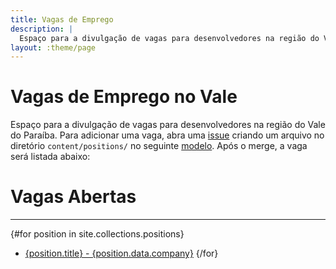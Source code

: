 ```yaml
---
title: Vagas de Emprego
description: |
  Espaço para a divulgação de vagas para desenvolvedores na região do Vale do Paraíba.
layout: :theme/page
---
```


# Vagas de Emprego no Vale

Espaço para a divulgação de vagas para desenvolvedores na região do Vale do Paraíba. Para adicionar uma vaga, abra uma [issue](https://github.com/Jug-Vale/Jug-Vale.github.io/issues) criando um arquivo no diretório `content/positions/` no seguinte [modelo](/positions/2024-12-29-modelo). Após o merge, a vaga será listada abaixo:

# Vagas Abertas
---

{#for position in site.collections.positions}
- [{position.title} - {position.data.company}]({position.url})
{/for}